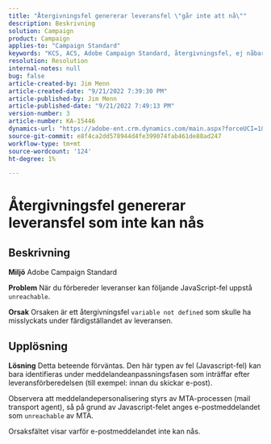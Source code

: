 ```yaml
---
title: "Återgivningsfel genererar leveransfel \"går inte att nå\""
description: Beskrivning
solution: Campaign
product: Campaign
applies-to: "Campaign Standard"
keywords: "KCS, ACS, Adobe Campaign Standard, återgivningsfel, ej nåbart leveransfel"
resolution: Resolution
internal-notes: null
bug: false
article-created-by: Jim Menn
article-created-date: "9/21/2022 7:39:30 PM"
article-published-by: Jim Menn
article-published-date: "9/21/2022 7:49:13 PM"
version-number: 3
article-number: KA-15446
dynamics-url: "https://adobe-ent.crm.dynamics.com/main.aspx?forceUCI=1&pagetype=entityrecord&etn=knowledgearticle&id=31bf9718-e539-ed11-9db1-0022480866ad"
source-git-commit: e8f4ca2dd578944d4fe399074fab461de88ad247
workflow-type: tm+mt
source-wordcount: '124'
ht-degree: 1%

---
```


# Återgivningsfel genererar leveransfel som inte kan nås

## Beskrivning


<b>Miljö</b>
Adobe Campaign Standard

<b>Problem</b>
När du förbereder leveranser kan följande JavaScript-fel uppstå `unreachable`.

<b>Orsak</b>
Orsaken är ett återgivningsfel `variable not defined` som skulle ha misslyckats under färdigställandet av leveransen.


## Upplösning


<b>Lösning</b>
Detta beteende förväntas. Den här typen av fel (Javascript-fel) kan bara identifieras under meddelandeanpassningsfasen som inträffar efter leveransförberedelsen (till exempel: innan du skickar e-post).

Observera att meddelandepersonalisering styrs av MTA-processen (mail transport agent), så på grund av Javascript-felet anges e-postmeddelandet som `unreachable` av MTA.

Orsaksfältet visar varför e-postmeddelandet inte kan nås.
